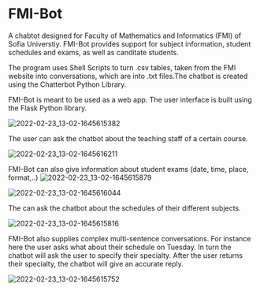 # FMI-Bot
A chabtot designed for Faculty of Mathematics and Informatics (FMI) of Sofia Universtiy. FMI-Bot provides support for subject information, student schedules and exams, as well as canditate students.

The program uses Shell Scripts to turn .csv tables, taken from the FMI website into conversations, which are into .txt files.The chatbot is created using the Chatterbot Python Library. 

FMI-Bot is meant to be used as a web app. The user interface is built using the Flask Python library.

![2022-02-23_13-02-1645615382](https://user-images.githubusercontent.com/43996329/155315978-3f458691-ba91-4ff0-9260-066f891c123a.jpg)


The user can ask the chatbot about the teaching staff of a certain course.

![2022-02-23_13-02-1645616211](https://user-images.githubusercontent.com/43996329/155314308-77addc93-55f7-4705-ba3b-5174acdba956.jpg)

FMI-Bot can also give information about student exams (date, time, place, format,..)
![2022-02-23_13-02-1645615879](https://user-images.githubusercontent.com/43996329/155317324-1b13eb96-2244-4c83-9a20-a0b8e7714a9d.jpg)

![2022-02-23_13-02-1645616044](https://user-images.githubusercontent.com/43996329/155317370-dfa590c5-5d01-43cf-b8d1-f91829b087ec.jpg)

The can ask the chatbot about the schedules of their different subjects.

![2022-02-23_13-02-1645615816](https://user-images.githubusercontent.com/43996329/155317080-a321e2cb-e7d0-43e2-b596-0a425dc3b912.jpg)

FMI-Bot also supplies complex multi-sentence conversations. For instance here the user asks what about their schedule on Tuesday. In turn the chatbot will ask the user to specify their specialty. After the user returns their specialty, the chatbot will give an accurate reply.

![2022-02-23_13-02-1645615752](https://user-images.githubusercontent.com/43996329/155316806-518d94a0-25b8-442f-9757-795a83058d05.jpg)


